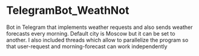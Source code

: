 # TelegramBot_WeathNot
Bot in Telegram that implements weather requests and also sends weather forecasts every morning. Default city is Moscow but it can be set to another. I also included threads which allow to parallelize the program so that user-request and morning-forecast can work independently
